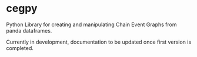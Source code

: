 # cegpy

Python Library for creating and manipulating Chain Event Graphs from panda dataframes.

Currently in development, documentation to be updated once first version is completed.
